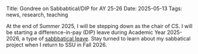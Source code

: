 Title: Gondree on Sabbabtical/DIP for AY 25-26
Date: 2025-05-13
Tags: news, research, teaching

At the end of Summer 2025, I will be stepping down as the chair of CS.
I will be starting a difference-in-pay (DIP) leave during Academic Year 2025-2026, a type of [sabbbatical leave](https://academicaffairs.sonoma.edu/faculty-affairs/all-faculty/sabbatical-and-difference-pay-leaves). Stay turned to learn about my sabbatical project when I return to SSU in Fall 2026.
